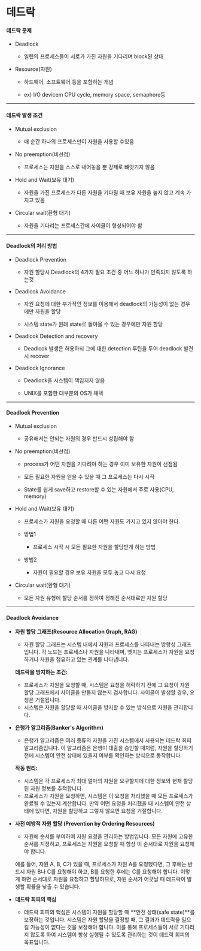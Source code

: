 # 데드락

#### 데드락 문제

- Deadlock

  - 일련의 프로세스들이 서로가 가진 자원을 기다리며 block된 상태

- Resource(자원)

  - 하드웨어, 소프트웨어 등을 포함하는 개념

  - ex) I/O devicem CPU cycle, memory space, semaphore등

---

#### 데드락 발생 조건

- Mutual exclusion

  - 매 순간 하나의 프로세스만이 자원을 사용할 수있음

- No preemption(비선점)

  - 프로세스는 자원을 스스로 내어놓을 뿐 강제로 뺴앗기지 않음

- Hold and Wait(보유 대기)

  - 자원을 가진 프로세스가 다른 자원을 기다릴 때 보유 자원을 높지 않고 계속 가지고 있음

- Circular wait(환형 대기)

  - 자원을 기다리는 프로세스간에 사이클이 형성되어야 함

---

#### Deadlock의 처리 방법

- Deadlock Prevention

  - 자원 할당시 Deadlock의 4가지 필요 조건 중 어느 하나가 만족되지 않도록 하는것

- Deadlcok Avoidance

  - 자원 요청에 대한 부가적인 정보를 이용해서 deadlock의 가능성이 없는 경우에만 자원을 할당

  - 시스템 state가 원래 state로 돌아올 수 있는 경우에만 자원 할당

- Deadlcok Detection and recovery

  - Deadlcok 발생은 허용하되 그에 대한 detection 루틴을 두어 deadlock 발견시 recover

- Deadlock Ignorance

  - Deadlock을 시스템이 책임지지 않음

  - UNIX를 포함한 대부분의 OS가 채택

---

#### Deadlock Prevention

- Mutual exclusion

  - 공유해서는 안되는 자원의 경우 반드시 성립해야 함

- No preemption(비선점)

  - process가 어떤 자원을 기다려야 하는 경우 이미 보유한 자원이 선점됨

  - 모든 필요한 자원을 얻을 수 있을 때 그 프로세스는 다시 시작

  - State를 쉽게 save하고 restore할 수 있는 자원에서 주로 사용(CPU, memory)

- Hold and Wait(보유 대기)

  - 프로세스가 자원을 요청할 때 다른 어떤 자원도 가지고 있지 않아야 한다.

  - 방법1

    - 프로세스 시작 시 모든 필요한 자원을 할당받게 하는 방법

  - 방법2

    - 자원이 필요할 경우 보유 자원을 모두 놓고 다시 요청

- Circular wait(환형 대기)

  - 모든 자원 유형에 할당 순서를 정하여 정해진 순서대로만 자원 할당

---

#### Deadlock Avoidance

- **자원 할당 그래프(Resource Allocation Graph, RAG)**

  - 자원 할당 그래프는 시스템 내에서 자원과 프로세스를 나타내는 방향성 그래프입니다. 각 노드는 프로세스나 자원을 나타내며, 엣지는 프로세스가 자원을 요청하거나 자원을 점유하고 있는 관계를 나타냅니다.

  **데드락을 방지하는 조건:**

  - 프로세스가 자원을 요청할 때, 시스템은 요청을 허락하기 전에 그 요청이 자원 할당 그래프에서 사이클을 만들지 않는지 검사합니다. 사이클이 발생할 경우, 요청은 거절됩니다.
  - 시스템은 자원을 할당할 때 사이클을 방지할 수 있는 방식으로 자원을 관리합니다.

- **은행가 알고리즘(Banker's Algorithm)**

  - 은행가 알고리즘은 여러 종류의 자원을 가진 시스템에서 사용되는 데드락 회피 알고리즘입니다. 이 알고리즘은 은행이 대출을 승인할 때처럼, 자원을 할당하기 전에 시스템이 안전 상태에 있을지 여부를 확인하는 방식으로 동작합니다.

  **작동 원리:**

  - 시스템은 각 프로세스가 최대 얼마의 자원을 요구할지에 대한 정보와 현재 할당된 자원 정보를 추적합니다.
  - 프로세스가 자원을 요청하면, 시스템은 이 요청을 처리했을 때 모든 프로세스가 완료될 수 있는지 계산합니다. 만약 어떤 요청을 처리했을 때 시스템이 안전 상태에 있다면, 자원을 할당하고 그렇지 않으면 요청을 거절합니다.

- **사전 예방적 자원 할당 (Prevention by Ordering Resources)**

  - 자원에 순서를 부여하여 자원 요청을 관리하는 방법입니다. 모든 자원에 고유한 순서를 지정하고, 프로세스는 자원을 요청할 때 항상 이 순서대로 자원을 요청해야 합니다.

  예를 들어, 자원 A, B, C가 있을 때, 프로세스가 자원 A를 요청했다면, 그 후에는 반드시 자원 B나 C를 요청해야 하고, B를 요청한 후에는 C를 요청해야 합니다. 이렇게 하면 순서대로 자원을 요청하고 할당하므로, 자원 순서가 어긋날 때 데드락이 발생할 확률을 낮출 수 있습니다.

- **데드락 회피의 핵심**
  - 데드락 회피의 핵심은 시스템이 자원을 할당할 때 **안전 상태(safe state)**를 보장하는 것입니다. 시스템은 자원 할당을 결정할 때, 그 결과가 데드락을 일으킬 가능성이 없다는 것을 보장해야 합니다. 이를 통해 프로세스들이 서로 기다리지 않도록 하여 시스템이 항상 실행될 수 있도록 관리하는 것이 데드락 회피의 목표입니다.
